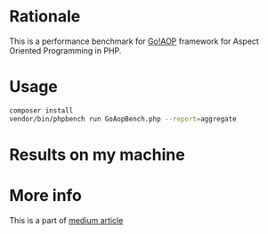 # Rationale
This is a performance benchmark for [Go!AOP](https://github.com/goaop/framework) framework for Aspect Oriented Programming
in PHP.

# Usage
```bash
composer install
vendor/bin/phpbench run GoAopBench.php --report=aggregate
```

# Results on my machine


# More info
This is a part of [medium article](https://medium.com) 
